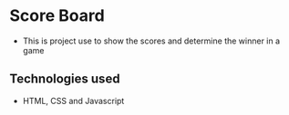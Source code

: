 # Score Board
- This is project use to show the scores and determine the winner in a game
## Technologies used
- HTML, CSS and Javascript